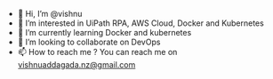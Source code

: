 - 👋 Hi, I’m @vishnu
- 👀 I’m interested in UiPath RPA, AWS Cloud, Docker and Kubernetes
- 🌱 I’m currently learning Docker and kubernetes
- 💞️ I’m looking to collaborate on DevOps
- 📫 How to reach me ? You can reach me on vishnuaddagada.nz@gmail.com

<!---
vishnu-nz/vishnu-nz is a ✨ special ✨ repository because its `README.md` (this file) appears on your GitHub profile.
You can click the Preview link to take a look at your changes.
--->

